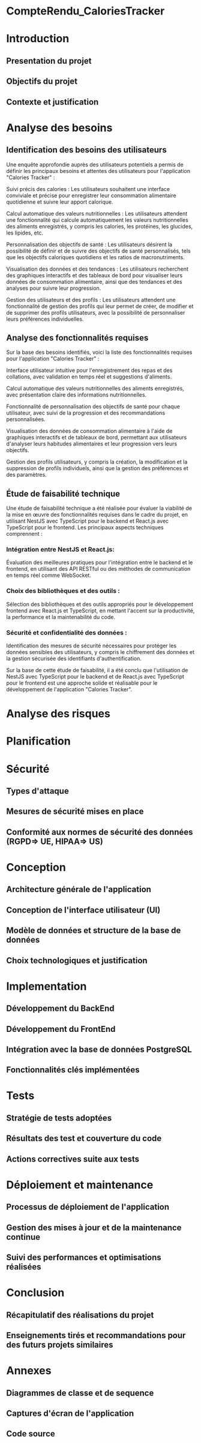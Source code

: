 # CompteRendu_CaloriesTracker

# Introduction

## Presentation du projet
## Objectifs du projet
## Contexte et justification

# Analyse des besoins

## Identification des besoins des utilisateurs

Une enquête approfondie auprès des utilisateurs potentiels a permis de définir les principaux besoins et attentes des utilisateurs pour l'application "Calories Tracker" :

Suivi précis des calories : Les utilisateurs souhaitent une interface conviviale et précise pour enregistrer leur consommation alimentaire quotidienne et suivre leur apport calorique.

Calcul automatique des valeurs nutritionnelles : Les utilisateurs attendent une fonctionnalité qui calcule automatiquement les valeurs nutritionnelles des aliments enregistrés, y compris les calories, les protéines, les glucides, les lipides, etc.

Personnalisation des objectifs de santé : Les utilisateurs désirent la possibilité de définir et de suivre des objectifs de santé personnalisés, tels que les objectifs caloriques quotidiens et les ratios de macronutriments.

Visualisation des données et des tendances : Les utilisateurs recherchent des graphiques interactifs et des tableaux de bord pour visualiser leurs données de consommation alimentaire, ainsi que des tendances et des analyses pour suivre leur progression.

Gestion des utilisateurs et des profils : Les utilisateurs attendent une fonctionnalité de gestion des profils qui leur permet de créer, de modifier et de supprimer des profils utilisateurs, avec la possibilité de personnaliser leurs préférences individuelles.

## Analyse des fonctionnalités requises

Sur la base des besoins identifiés, voici la liste des fonctionnalités requises pour l'application "Calories Tracker" :

Interface utilisateur intuitive pour l'enregistrement des repas et des collations, avec validation en temps réel et suggestions d'aliments.

Calcul automatique des valeurs nutritionnelles des aliments enregistrés, avec présentation claire des informations nutritionnelles.

Fonctionnalité de personnalisation des objectifs de santé pour chaque utilisateur, avec suivi de la progression et des recommandations personnalisées.

Visualisation des données de consommation alimentaire à l'aide de graphiques interactifs et de tableaux de bord, permettant aux utilisateurs d'analyser leurs habitudes alimentaires et leur progression vers leurs objectifs.

Gestion des profils utilisateurs, y compris la création, la modification et la suppression de profils individuels, ainsi que la gestion des préférences et des paramètres.

## Étude de faisabilité technique

Une étude de faisabilité technique a été réalisée pour évaluer la viabilité de la mise en œuvre des fonctionnalités requises dans le cadre du projet, en utilisant NestJS avec TypeScript pour le backend et React.js avec TypeScript pour le frontend. Les principaux aspects techniques comprennent :

### Intégration entre NestJS et React.js:

Évaluation des meilleures pratiques pour l'intégration entre le backend et le frontend, en utilisant des API RESTful ou des méthodes de communication en temps réel comme WebSocket.

### Choix des bibliothèques et des outils :

Sélection des bibliothèques et des outils appropriés pour le développement frontend avec React.js et TypeScript, en mettant l'accent sur la productivité, la performance et la maintenabilité du code.

### Sécurité et confidentialité des données : 

Identification des mesures de sécurité nécessaires pour protéger les données sensibles des utilisateurs, y compris le chiffrement des données et la gestion sécurisée des identifiants d'authentification.

Sur la base de cette étude de faisabilité, il a été conclu que l'utilisation de NestJS avec TypeScript pour le backend et de React.js avec TypeScript pour le frontend est une approche solide et réalisable pour le développement de l'application "Calories Tracker".

# Analyse des risques

# Planification 

# Sécurité

## Types d'attaque
## Mesures de sécurité mises en place
## Conformité aux normes de sécurité des données (RGPD=> UE, HIPAA=> US)

# Conception

## Architecture générale de l'application
## Conception de l'interface utilisateur (UI)
## Modèle de données et structure de la base de données
## Choix technologiques et justification

# Implementation

## Développement du BackEnd
## Développement du FrontEnd
## Intégration avec la base de données PostgreSQL
## Fonctionnalités clés implémentées

# Tests

## Stratégie de tests adoptées
## Résultats des test et couverture du code
## Actions correctives suite aux tests

# Déploiement et maintenance

## Processus de déploiement de l'application
## Gestion des mises à jour et de la maintenance continue
## Suivi des performances et optimisations réalisées


# Conclusion

## Récapitulatif des réalisations du projet
## Enseignements tirés et recommandations pour des futurs projets similaires

# Annexes

## Diagrammes de classe et de sequence
## Captures d'écran de l'application
## Code source
